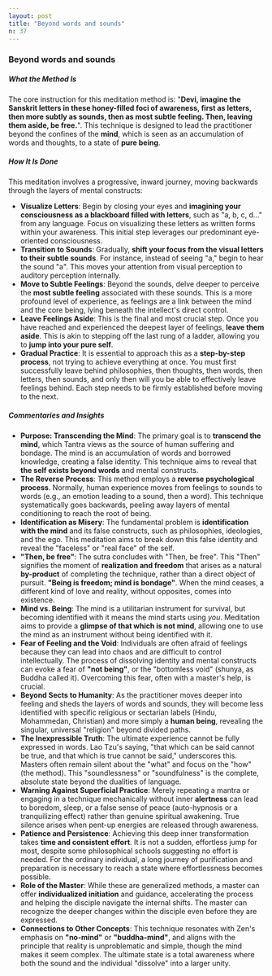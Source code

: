 ```yaml
---
layout: post
title: "Beyond words and sounds"
n: 37
---
```

### Beyond words and sounds

##### What the Method Is
The core instruction for this meditation method is: "**Devi, imagine the Sanskrit letters in these honey-filled foci of awareness, first as letters, then more subtly as sounds, then as most subtle feeling. Then, leaving them aside, be free.**". This technique is designed to lead the practitioner beyond the confines of the **mind**, which is seen as an accumulation of words and thoughts, to a state of **pure being**.

##### How It Is Done
This meditation involves a progressive, inward journey, moving backwards through the layers of mental constructs:
*   **Visualize Letters**: Begin by closing your eyes and **imagining your consciousness as a blackboard filled with letters**, such as "a, b, c, d..." from any language. Focus on visualizing these letters as written forms within your awareness. This initial step leverages our predominant eye-oriented consciousness.
*   **Transition to Sounds**: Gradually, **shift your focus from the visual letters to their subtle sounds**. For instance, instead of seeing "a," begin to hear the sound "a". This moves your attention from visual perception to auditory perception internally.
*   **Move to Subtle Feelings**: Beyond the sounds, delve deeper to perceive the **most subtle feeling** associated with these sounds. This is a more profound level of experience, as feelings are a link between the mind and the core being, lying beneath the intellect's direct control.
*   **Leave Feelings Aside**: This is the final and most crucial step. Once you have reached and experienced the deepest layer of feelings, **leave them aside**. This is akin to stepping off the last rung of a ladder, allowing you to **jump into your pure self**.
*   **Gradual Practice**: It is essential to approach this as a **step-by-step process**, not trying to achieve everything at once. You must first successfully leave behind philosophies, then thoughts, then words, then letters, then sounds, and only then will you be able to effectively leave feelings behind. Each step needs to be firmly established before moving to the next.

##### Commentaries and Insights
*   **Purpose: Transcending the Mind**: The primary goal is to **transcend the mind**, which Tantra views as the source of human suffering and bondage. The mind is an accumulation of words and borrowed knowledge, creating a false identity. This technique aims to reveal that **the self exists beyond words** and mental constructs.
*   **The Reverse Process**: This method employs a **reverse psychological process**. Normally, human experience moves from feelings to sounds to words (e.g., an emotion leading to a sound, then a word). This technique systematically goes backwards, peeling away layers of mental conditioning to reach the root of being.
*   **Identification as Misery**: The fundamental problem is **identification with the mind** and its false constructs, such as philosophies, ideologies, and the ego. This meditation aims to break down this false identity and reveal the "faceless" or "real face" of the self.
*   **"Then, be free"**: The sutra concludes with "Then, be free". This "Then" signifies the moment of **realization and freedom** that arises as a natural **by-product** of completing the technique, rather than a direct object of pursuit. **"Being is freedom; mind is bondage"**. When the mind ceases, a different kind of love and reality, without opposites, comes into existence.
*   **Mind vs. Being**: The mind is a utilitarian instrument for survival, but becoming identified with it means the mind starts using *you*. Meditation aims to provide a **glimpse of that which is not mind**, allowing one to use the mind as an instrument without being identified with it.
*   **Fear of Feeling and the Void**: Individuals are often afraid of feelings because they can lead into chaos and are difficult to control intellectually. The process of dissolving identity and mental constructs can evoke a fear of **"not being"**, or the "bottomless void" (shunya, as Buddha called it). Overcoming this fear, often with a master's help, is crucial.
*   **Beyond Sects to Humanity**: As the practitioner moves deeper into feeling and sheds the layers of words and sounds, they will become less identified with specific religious or sectarian labels (Hindu, Mohammedan, Christian) and more simply a **human being**, revealing the singular, universal "religion" beyond divided paths.
*   **The Inexpressible Truth**: The ultimate experience cannot be fully expressed in words. Lao Tzu's saying, "that which can be said cannot be true, and that which is true cannot be said," underscores this. Masters often remain silent about the "what" and focus on the "how" (the method). This "soundlessness" or "soundfulness" is the complete, absolute state beyond the dualities of language.
*   **Warning Against Superficial Practice**: Merely repeating a mantra or engaging in a technique mechanically without inner **alertness** can lead to boredom, sleep, or a false sense of peace (auto-hypnosis or a tranquilizing effect) rather than genuine spiritual awakening. True silence arises when pent-up energies are released through awareness.
*   **Patience and Persistence**: Achieving this deep inner transformation takes **time and consistent effort**. It is not a sudden, effortless jump for most, despite some philosophical schools suggesting no effort is needed. For the ordinary individual, a long journey of purification and preparation is necessary to reach a state where effortlessness becomes possible.
*   **Role of the Master**: While these are generalized methods, a master can offer **individualized initiation** and guidance, accelerating the process and helping the disciple navigate the internal shifts. The master can recognize the deeper changes within the disciple even before they are expressed.
*   **Connections to Other Concepts**: This technique resonates with Zen's emphasis on **"no-mind"** or **"buddha-mind"**, and aligns with the principle that reality is unproblematic and simple, though the mind makes it seem complex. The ultimate state is a total awareness where both the sound and the individual "dissolve" into a larger unity.